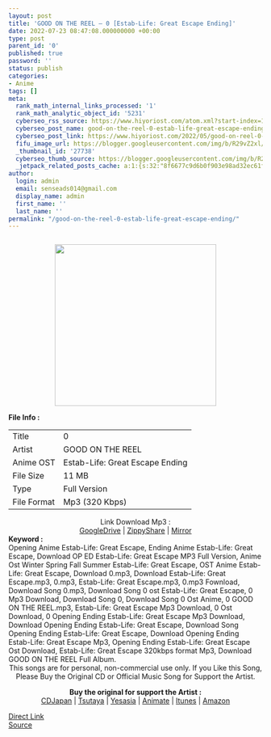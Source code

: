 ```yaml
---
layout: post
title: 'GOOD ON THE REEL – 0 [Estab-Life: Great Escape Ending]'
date: 2022-07-23 08:47:08.000000000 +00:00
type: post
parent_id: '0'
published: true
password: ''
status: publish
categories:
- Anime
tags: []
meta:
  rank_math_internal_links_processed: '1'
  rank_math_analytic_object_id: '5231'
  cyberseo_rss_source: https://www.hiyoriost.com/atom.xml?start-index=1
  cyberseo_post_name: good-on-the-reel-0-estab-life-great-escape-ending
  cyberseo_post_link: https://www.hiyoriost.com/2022/05/good-on-reel-0-estab-life-great-escape.html
  fifu_image_url: https://blogger.googleusercontent.com/img/b/R29vZ2xl/AVvXsEjXi7gLo2fKz52fUfmIPQShVX3g0ma8X51yujhHK6av6Kd83pJ5BppgSLiXsSMV2WWb9YNNBifXmy2NjahNKRrW8W2Uwil3b7tz2GMDXYRULI5dF1cfqhi7uuYa8kXAEbWkalkkbvk9B61quLIX2Tr232uUbx3pEqbDLHSBfqmitQqgH20hSSPttKGK/s320/cover%20-%202022-05-15T210957.766.jpg
  _thumbnail_id: '27738'
  cyberseo_thumb_source: https://blogger.googleusercontent.com/img/b/R29vZ2xl/AVvXsEjXi7gLo2fKz52fUfmIPQShVX3g0ma8X51yujhHK6av6Kd83pJ5BppgSLiXsSMV2WWb9YNNBifXmy2NjahNKRrW8W2Uwil3b7tz2GMDXYRULI5dF1cfqhi7uuYa8kXAEbWkalkkbvk9B61quLIX2Tr232uUbx3pEqbDLHSBfqmitQqgH20hSSPttKGK/s320/cover%20-%202022-05-15T210957.766.jpg
  _jetpack_related_posts_cache: a:1:{s:32:"8f6677c9d6b0f903e98ad32ec61f8deb";a:2:{s:7:"expires";i:1658621059;s:7:"payload";a:3:{i:0;a:1:{s:2:"id";i:27765;}i:1;a:1:{s:2:"id";i:27669;}i:2;a:1:{s:2:"id";i:27667;}}}}
author:
  login: admin
  email: senseads014@gmail.com
  display_name: admin
  first_name: ''
  last_name: ''
permalink: "/good-on-the-reel-0-estab-life-great-escape-ending/"
---
```

<div class="separator" style="clear: both;"><a href="https://blogger.googleusercontent.com/img/b/R29vZ2xl/AVvXsEjXi7gLo2fKz52fUfmIPQShVX3g0ma8X51yujhHK6av6Kd83pJ5BppgSLiXsSMV2WWb9YNNBifXmy2NjahNKRrW8W2Uwil3b7tz2GMDXYRULI5dF1cfqhi7uuYa8kXAEbWkalkkbvk9B61quLIX2Tr232uUbx3pEqbDLHSBfqmitQqgH20hSSPttKGK/s600/cover%20-%202022-05-15T210957.766.jpg" style="display: block; padding: 1em 0; text-align: center; "><img alt border="0" data-original-height="600" data-original-width="600" src="{{ site.baseurl }}/assets/2022/07/cover%20-%202022-05-15T210957.766.jpg" width="320" /></a></div>
<div class="linkdownload"><b>File Info : </b></div>
<div class="info2" id="Info">
<table>
<tbody>
<tr>
<td class="tablex">Title </td>
<td>0</td>
</tr>
<tr>
<td class="tablex">Artist </td>
<td>GOOD ON THE REEL</td>
</tr>
<tr>
<td class="tablex">Anime OST </td>
<td>Estab-Life: Great Escape Ending</td>
</tr>
<tr>
<td class="tablex">File Size </td>
<td>11 MB</td>
</tr>
<tr>
<td class="tablex">Type </td>
<td>Full Version</td>
</tr>
<tr>
<td class="tablex">File Format </td>
<td>Mp3 (320 Kbps)</td>
</tr>
</tbody>
</table>
</div>
<div style="text-align: center;">
<div class="smokeddl">
<div class="linkdownload">Link Download Mp3 : </div>
<div class="smokeurl">
<a href="https://drive.google.com/file/d/1wQV-BJG9vWNDQovsTpw9A-hTSpoJqcYp/view?usp=drivesdk" rel="nofollow noopener" target="_blank">GoogleDrive</a> | <a href="https://www8.zippyshare.com/v/P257xJtF/file.html" rel="nofollow noopener" target="_blank">ZippyShare</a> | <a href="https://mir.cr/0RU435V5" rel="nofollow noopener" target="_blank">Mirror</a> </div>
</div>
</div>
<div class="keywordz"><b>Keyword : </b>
<div class="tagser">Opening Anime Estab-Life: Great Escape, Ending Anime Estab-Life: Great Escape, Download OP ED Estab-Life: Great Escape MP3 Full Version, Anime Ost Winter Spring Fall Summer Estab-Life: Great Escape, OST Anime Estab-Life: Great Escape, Download 0.mp3, Download Estab-Life: Great Escape.mp3, 0.mp3, Estab-Life: Great Escape.mp3, 0.mp3 Fownload, Download Song 0.mp3, Download Song 0 ost Estab-Life: Great Escape, 0 Mp3 Download, Download Song 0, Download Song 0 Ost Anime, 0 GOOD ON THE REEL.mp3, Estab-Life: Great Escape Mp3 Download, 0 Ost Download, 0 Opening Ending Estab-Life: Great Escape Mp3 Download, Download Opening Ending Estab-Life: Great Escape, Download Song Opening Ending Estab-Life: Great Escape, Download Opening Ending Estab-Life: Great Escape Mp3, Opening Ending Estab-Life: Great Escape Ost Download, Estab-Life: Great Escape 320kbps format Mp3, Download GOOD ON THE REEL Full Album.</div>
</div>
<div class="keywordz" align="center">This songs are for personal, non-commercial use only. If you Like this Song, Please Buy the Original CD or Official Music Song for Support the Artist.
<p>
<b>Buy the original for support the Artist : </b><br /><a href="https://www.cdjapan.co.jp/" target="_blank" rel="noopener">CDJapan</a> | <a href="https://shop.tsutaya.co.jp/" target="_blank" rel="noopener">Tsutaya</a> | <a href="https://www.yesasia.com/" target="_blank" rel="noopener">Yesasia</a> | <a href="https://www.animate-onlineshop.jp/" target="_blank" rel="noopener">Animate</a> | <a href="https://www.apple.com/jp/itunes" target="_blank" rel="noopener">Itunes</a> | <a href="https://amazon.co.jp/" target="_blank" rel="noopener">Amazon</a></p>
</div>
<link rel="stylesheet" href="https://cdnjs.cloudflare.com/ajax/libs/font-awesome/4.7.0/css/font-awesome.min.css" />
<div class="divbtn"> <a href="https://handymansurrender.com/fihup8buzv?key=94550f7ce39444073321dde3b8782f97" class="btn"><i class="fa fa-download"></i> Direct Link</a> <br /><a href="https://www.hiyoriost.com/2022/05/good-on-reel-0-estab-life-great-escape.html">Source</a> </div>
